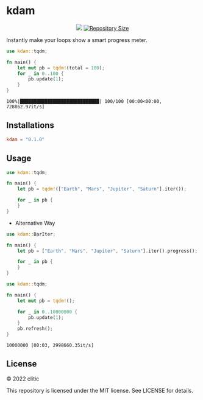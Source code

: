 # kdam

<p align="center">
  <a href="LICENSE" title="License: MIT"><img src="https://img.shields.io/badge/License-MIT-blue.svg"></a>
  <a href="https://github.com/clitic/kdam"><img src="https://img.shields.io/github/repo-size/clitic/kdam.svg" alt="Repository Size"></a>
</p>

Instantly make your loops show a smart progress meter.

```rust
use kdam::tqdm;

fn main() {
    let mut pb = tqdm!(total = 100);
    for _ in 0..100 {
        pb.update(1);
    }
}
```

```
100%|█████████████████████████████| 100/100 [00:00<00:00, 728862.97it/s]
```

## Installations

```toml
kdam = "0.1.0"
```

## Usage

```rust
use kdam::tqdm;

fn main() {
    let pb = tqdm!(["Earth", "Mars", "Jupiter", "Saturn"].iter());

    for _ in pb {
    }
}
```

- Alternative Way

```rust
use kdam::BarIter;

fn main() {
    let pb = ["Earth", "Mars", "Jupiter", "Saturn"].iter().progress();

    for _ in pb {
    }
}
```

```rust
use kdam::tqdm;

fn main() {
    let mut pb = tqdm!();

    for _ in 0..10000000 {
        pb.update(1);
    }
    pb.refresh();
}
```

```
10000000 [00:03, 2998660.35it/s]
```

## License

&copy; 2022 clitic

This repository is licensed under the MIT license. See LICENSE for details.

